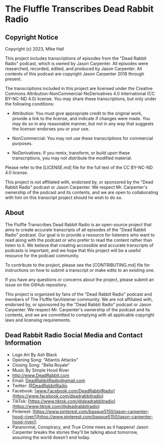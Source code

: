 # The Fluffle Transcribes Dead Rabbit Radio

## Copyright Notice

Copyright (c) 2023, Mike Hall

This project includes transcriptions of episodes from the "Dead Rabbit Radio" podcast, which is owned by Jason Carpenter. All episodes were researched, recorded, edited, and produced by Jason Carpenter. All contents of this podcast are copyright Jason Carpenter 2018 through present.

The transcriptions included in this project are licensed under the Creative Commons Attribution-NonCommercial-NoDerivatives 4.0 International (CC BY-NC-ND 4.0) license. You may share these transcriptions, but only under the following conditions:

- Attribution: You must give appropriate credit to the original work, provide a link to the license, and indicate if changes were made. You may do so in any reasonable manner, but not in any way that suggests the licensor endorses you or your use.

- NonCommercial: You may not use these transcriptions for commercial purposes.

- NoDerivatives: If you remix, transform, or build upon these transcriptions, you may not distribute the modified material.

Please refer to the [LICENSE.md] file for the full text of the CC BY-NC-ND 4.0 license.

This project is not affiliated with, endorsed by, or sponsored by the "Dead Rabbit Radio" podcast or Jason Carpenter. We respect Mr. Carpenter's ownership of the podcast and its contents, and we are open to collaborating with him on this transcript project should he wish to do so.

## About

The Fluffle Transcribes Dead Rabbit Radio is an open-source project that aims to create accurate transcripts of all episodes of the "Dead Rabbit Radio" podcast. Our goal is to provide a resource for listeners who want to read along with the podcast or who prefer to read the content rather than listen to it. We believe that creating accessible and accurate transcripts of podcasts is important, and we hope that this project will be a useful resource for the podcast community.

To contribute to the project, please see the [CONTRIBUTING.md] file for instructions on how to submit a transcript or make edits to an existing one.

If you have any questions or concerns about the project, please submit an issue on the GitHub repository.

This project is organized by fans of the "Dead Rabbit Radio" podcast and members of The Fluffle fan/listener community. We are not affiliated with, endorsed by, or sponsored by the "Dead Rabbit Radio" podcast or Jason Carpenter. We respect Mr. Carpenter's ownership of the podcast and its contents, and we are committed to complying with all applicable copyright laws and licensing requirements.

## Dead Rabbit Radio Social Media and Contact Information

- Logo Art By Ash Black
- Opening Song: "Atlantis Attacks"
- Closing Song: "Bella Royale"
- Music By Simple Hood River
- http://www.DeadRabbit.com
- Email: DeadRabbitRadio@gmail.com
- Twitter: [@DeadRabbitRadio](https://twitter.com/deadrabbitradio)
- Facebook: [www.Facebook.com/DeadRabbitRadio](https://www.facebook.com/deadrabbitradio)
- TikTok: [https://www.tiktok.com/@deadrabbitradio](https://www.tiktok.com/@deadrabbitradio)
- Pinterest: [https://www.pinterest.com/basque5150/jason-carpenter-hood-river/](https://www.pinterest.com/basque5150/jason-carpenter-hood-river/) 
- Paranormal, Conspiracy, and True Crime news as it happens! Jason Carpenter breaks the stories they'll be talking about tomorrow, assuming the world doesn't end today.
